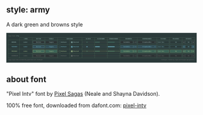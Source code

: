 style: army
------------
A dark green and browns style

![army style table](style_table.png)

about font
-----------
"Pixel Intv" font by [Pixel Sagas](http://www.pixelsagas.com) (Neale and Shayna Davidson).

100% free font, downloaded from dafont.com: [pixel-intv](https://www.dafont.com/pixel-intv.font)
